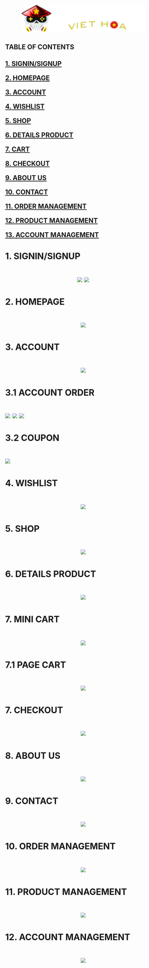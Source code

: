 <p align="center">
  <img width="400px" src="https://github.com/hann2607/GamesVH/blob/main/DATN_GameVH_FE/site/assets/images/demos/demo-3/logo3.png">
</p>

<h2>TABLE OF CONTENTS<h2>

[1. SIGNIN/SIGNUP](#login)  

[2. HOMEPAGE](#homepage)  

[3. ACCOUNT](#account)  

[4. WISHLIST](#wishlist)  

[5. SHOP](#shop)  

[6. DETAILS PRODUCT](#detailsproduct)  
  
[7. CART](#cart) 

[8. CHECKOUT](#checkout)  

[9. ABOUT US](#aboutus)  

[10. CONTACT](#contact)  

[11. ORDER MANAGEMENT](#adminorder)  

[12. PRODUCT MANAGEMENT](#adminproduct)  

[13. ACCOUNT MANAGEMENT](#adminaccount)  

  
<a name = "login"></a>
<h1>1. SIGNIN/SIGNUP<h1>
<p align="center">
<img src="https://user-images.githubusercontent.com/117273434/231943868-a7770326-d0b5-4379-9390-fe5950a2bb16.png">
<img src="https://user-images.githubusercontent.com/117273434/231943935-ab8d9cd6-d829-4504-9eda-8d3331c798bb.png">
</p>
  
<a name = "homepage"></a>
<h1>2. HOMEPAGE<h1>
<p align="center">
  <img src="https://github-production-user-asset-6210df.s3.amazonaws.com/117273434/259985271-175084bf-56be-497b-902f-c0c41f0e2c0a.png">
</p>

<a name = "account"></a>
<h1>3. ACCOUNT<h1>
<p align="center">
  <img src="https://github-production-user-asset-6210df.s3.amazonaws.com/117273434/259982976-76c9a868-42d3-49eb-81dc-37fa826d73b3.png">
  <h1>3.1 ACCOUNT ORDER<h1>
  <img src="https://github-production-user-asset-6210df.s3.amazonaws.com/117273434/259983108-ab97d233-4e3e-4965-849f-13de31a8db4b.png">
  <img src="https://github-production-user-asset-6210df.s3.amazonaws.com/117273434/259983227-85995bdc-47e8-4945-8801-556de5be614e.png">
  <img src="https://github-production-user-asset-6210df.s3.amazonaws.com/117273434/259983430-ebe87e81-33ea-44d6-8720-00ac5a6dfc1b.png">
  <h1>3.2 COUPON<h1>
  <img src="https://github-production-user-asset-6210df.s3.amazonaws.com/117273434/259983689-a13de6ab-dcb9-4913-b236-54899513dfd7.png">
</p>

<a name = "wishlist"></a>
<h1>4. WISHLIST<h1>
<p align="center">
<img src="https://github-production-user-asset-6210df.s3.amazonaws.com/117273434/259984037-39a18bb1-db6a-42b8-bfaa-9cd95373d1ea.png">
</p>
  
<a name = "shop"></a>
<h1>5. SHOP<h1>
<p align="center">
<img src="https://github-production-user-asset-6210df.s3.amazonaws.com/117273434/259984803-d4ae1245-db04-43db-8a4b-04d005c46891.png">
</p>

<a name = "detailsproduct"></a>
<h1>6. DETAILS PRODUCT<h1>
<p align="center">
<img src="https://github-production-user-asset-6210df.s3.amazonaws.com/117273434/259984958-a4342282-9c58-4dda-98ac-9f0fe9227778.png">
</p>
  
  <a name = "cart"></a>
<h1>7. MINI CART<h1>
<p align="center">
<img src="https://github-production-user-asset-6210df.s3.amazonaws.com/117273434/259985895-700407ca-7584-4652-8164-527ec239c5c4.png">
</p>
  
 <h1>7.1 PAGE CART<h1>
<p align="center">
<img src="https://github-production-user-asset-6210df.s3.amazonaws.com/117273434/259986072-81d7116c-4743-43c2-9055-a6557e354938.png">
</p>

<a name = "checkout"></a>
<h1>7. CHECKOUT<h1>
<p align="center">
<img src="https://user-images.githubusercontent.com/117273434/231944567-fe91686a-29e3-4a57-8866-e041fd023b10.png">
</p>

<a name = "aboutus"></a>
<h1>8. ABOUT US<h1>
<p align="center">
<img src="https://user-images.githubusercontent.com/117273434/231945002-14ba6904-3059-44ab-8b35-53a33f371e23.png">
</p>

<a name = "contact"></a>
<h1>9. CONTACT<h1>
<p align="center">
<img src="https://user-images.githubusercontent.com/117273434/231945116-4d2f13d3-6b26-4917-9f9e-c1936dec28c3.png">
</p>

<a name = "adminorder"></a>
<h1>10. ORDER MANAGEMENT<h1>
<p align="center">
<img src="https://user-images.githubusercontent.com/117273434/231945358-df543aa0-f40c-45e6-a7c4-63a401715294.png">
</p>

<a name = "adminproduct"></a>
<h1>11. PRODUCT MANAGEMENT<h1>
<p align="center">
<img src="https://user-images.githubusercontent.com/117273434/231946803-32e536f3-159b-4451-a7af-13420a0b1067.png">
</p>

<a name = "adminaccount"></a>
<h1>12. ACCOUNT MANAGEMENT<h1>
<p align="center">
<img src="https://user-images.githubusercontent.com/117273434/231946905-6eb81988-cbd2-4650-9e79-66a8dd9dd9ce.png">
</p>

